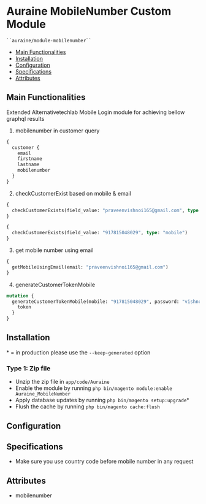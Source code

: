 # Auraine MobileNumber Custom Module

    ``auraine/module-mobilenumber``

 - [Main Functionalities](#markdown-header-main-functionalities)
 - [Installation](#markdown-header-installation)
 - [Configuration](#markdown-header-configuration)
 - [Specifications](#markdown-header-specifications)
 - [Attributes](#markdown-header-attributes)


## Main Functionalities
Extended Alternativetechlab Mobile Login module for achieving bellow graphql results
1. mobilenumber in customer query 
```graphql
{
  customer {
    email
    firstname
    lastname
    mobilenumber
  }
}
```
2. checkCustomerExist based on mobile & email
```graphql
{
  checkCustomerExists(field_value: "praveenvishnoi165@gmail.com", type: "email")
}
```
```graphql
{
  checkCustomerExists(field_value: "917815048029", type: "mobile")
}
```
3. get mobile number using email
```graphql
{
  getMobileUsingEmail(email: "praveenvishnoi165@gmail.com")
}
```
4. generateCustomerTokenMobile
```graphql
mutation {
  generateCustomerTokenMobile(mobile: "917815048029", password: "vishnoi29#") {
    token
  }
}
```
## Installation
\* = in production please use the `--keep-generated` option

### Type 1: Zip file

 - Unzip the zip file in `app/code/Auraine`
 - Enable the module by running `php bin/magento module:enable Auraine_MobileNumber`
 - Apply database updates by running `php bin/magento setup:upgrade`\*
 - Flush the cache by running `php bin/magento cache:flush`

## Configuration


## Specifications
- Make sure you use country code before mobile number in any request

## Attributes
- mobilenumber
